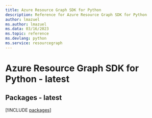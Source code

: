 ```yaml
---
title: Azure Resource Graph SDK for Python
description: Reference for Azure Resource Graph SDK for Python
author: lmazuel
ms.author: lmazuel
ms.data: 03/16/2023
ms.topic: reference
ms.devlang: python
ms.service: resourcegraph
---
```

# Azure Resource Graph SDK for Python - latest
## Packages - latest
[!INCLUDE [packages](resource-graph-index.md)]